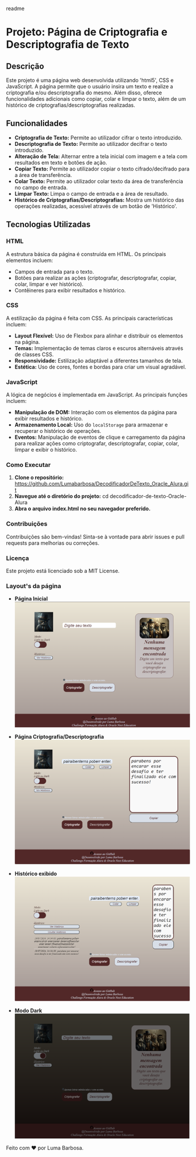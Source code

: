 readme

# Projeto: Página de Criptografia e Descriptografia de Texto

## Descrição

Este projeto é uma página web desenvolvida utilizando 'html5', CSS e JavaScript. A página permite que o usuário insira um texto e realize a criptografia e/ou descriptografia do mesmo. Além disso, oferece funcionalidades adicionais como copiar, colar e limpar o texto, além de um histórico de criptografias/descriptografias realizadas.

## Funcionalidades

- **Criptografia de Texto:** Permite ao utilizador cifrar o texto introduzido.
- **Descriptografia de Texto:** Permite ao utilizador decifrar o texto introduzido.
- **Alteração de Tela:** Alternar entre a tela inicial com imagem e a tela com resultados em texto e botões de ação.
- **Copiar Texto:** Permite ao utilizador copiar o texto cifrado/decifrado para a área de transferência.
- **Colar Texto:** Permite ao utilizador colar texto da área de transferência no campo de entrada.
- **Limpar Texto:** Limpa o campo de entrada e a área de resultado.
- **Histórico de Criptografias/Descriptografias:** Mostra um histórico das operações realizadas, acessível através de um botão de 'Histórico'.

## Tecnologias Utilizadas

### HTML

A estrutura básica da página é construída em HTML. Os principais elementos incluem:
- Campos de entrada para o texto.
- Botões para realizar as ações (criptografar, descriptografar, copiar, colar, limpar e ver histórico).
- Contêineres para exibir resultados e histórico.

### CSS

A estilização da página é feita com CSS. As principais características incluem:
- **Layout Flexível:** Uso de Flexbox para alinhar e distribuir os elementos na página.
- **Temas:** Implementação de temas claros e escuros alternáveis através de classes CSS.
- **Responsividade:** Estilização adaptável a diferentes tamanhos de tela.
- **Estética:** Uso de cores, fontes e bordas para criar um visual agradável.

### JavaScript

A lógica de negócios é implementada em JavaScript. As principais funções incluem:
- **Manipulação de DOM:** Interação com os elementos da página para exibir resultados e histórico.
- **Armazenamento Local:** Uso do `localStorage` para armazenar e recuperar o histórico de operações.
- **Eventos:** Manipulação de eventos de clique e carregamento da página para realizar ações como criptografar, descriptografar, copiar, colar, limpar e exibir o histórico.

### Como Executar

1. **Clone o repositório:** https://github.com/Lumabarbosa/DecodificadorDeTexto_Oracle_Alura.git
2. **Navegue até o diretório do projeto:** cd decodificador-de-texto-Oracle-Alura
3. **Abra o arquivo index.html no seu navegador preferido.**

### Contribuições

Contribuições são bem-vindas! Sinta-se à vontade para abrir issues e pull requests para melhorias ou correções.

### Licença

Este projeto está licenciado sob a MIT License.

### Layout's da página

- **Página Inicial**
![Página Inicial](assets/inicial.png)

- **Página Criptografia/Descriptografia**
![Página Criptografia](assets/criptografia.png)

- **Histórico exibido**
![Página Inicial](assets/historico.png)

- **Modo Dark**
![Página Inicial](assets/dark.png)

Feito com ❤️ por Luma Barbosa.
